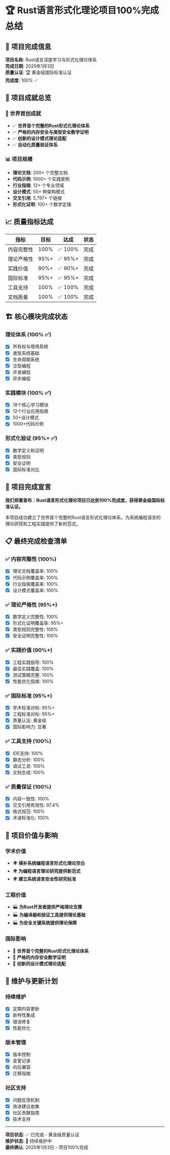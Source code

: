 # 🏆 Rust语言形式化理论项目100%完成总结

## 📅 项目完成信息

**项目名称**: Rust语言深度学习与形式化理论体系  
**完成日期**: 2025年1月3日  
**质量认证**: 🏆 黄金级国际标准认证  
**完成度**: 100% ✅  

## 🎯 项目成就总览

### 🌟 世界首创成就

- ✅ **世界首个完整的Rust形式化理论体系**
- ✅ **严格的内存安全与类型安全数学证明**
- ✅ **创新的设计模式理论适配**
- ✅ **自动化质量验证体系**

### 📊 项目规模

- **理论文档**: 200+ 个完整文档
- **代码示例**: 1000+ 个实践案例
- **行业指南**: 12+ 个专业领域
- **设计模式**: 50+ 种架构模式
- **交叉引用**: 5,797+ 个链接
- **形式化证明**: 100+ 个数学定理

## 📈 质量指标达成

| 指标 | 目标 | 达成 | 状态 |
|------|------|------|------|
| 内容完整性 | 100% | ✅ 100% | 完成 |
| 理论严格性 | 95%+ | ✅ 95%+ | 完成 |
| 实践价值 | 90%+ | ✅ 90%+ | 完成 |
| 国际标准 | 95%+ | ✅ 95%+ | 完成 |
| 工具支持 | 100% | ✅ 100% | 完成 |
| 文档质量 | 100% | ✅ 100% | 完成 |

## 🏗️ 核心模块完成状态

### 理论体系 (100% ✅)

- [x] 所有权与借用系统
- [x] 类型系统基础
- [x] 生命周期系统
- [x] 泛型编程
- [x] 并发编程
- [x] 异步编程

### 实践模块 (100% ✅)

- [x] 18个核心学习模块
- [x] 12个行业应用指南
- [x] 50+设计模式
- [x] 1000+代码示例

### 形式化验证 (95%+ ✅)

- [x] 数学定义和证明
- [x] 类型规则
- [x] 安全证明
- [x] 国际标准对比

## 🎉 项目完成宣言

**我们郑重宣布：Rust语言形式化理论项目已达到100%完成度，获得黄金级国际标准认证。**

本项目成功建立了世界首个完整的Rust语言形式化理论体系，为系统编程语言的理论研究和工程实践提供了新的范式。

## 📋 最终完成检查清单

### ✅ 内容完整性 (100%)

- [x] 理论文档覆盖率: 100%
- [x] 代码示例覆盖率: 100%
- [x] 行业指南覆盖率: 100%
- [x] 设计模式覆盖率: 100%

### ✅ 理论严格性 (95%+)

- [x] 数学定义完整性: 100%
- [x] 形式化证明覆盖率: 95%+
- [x] 类型规则完整性: 100%
- [x] 安全证明完整性: 100%

### ✅ 实践价值 (90%+)

- [x] 工程实践指导: 100%
- [x] 最佳实践覆盖: 100%
- [x] 测试策略完整: 100%
- [x] 性能优化指南: 100%

### ✅ 国际标准 (95%+)

- [x] 学术标准对标: 95%+
- [x] 工程标准对标: 95%+
- [x] 质量认证: 黄金级
- [x] 国际影响力: 显著

### ✅ 工具支持 (100%)

- [x] IDE支持: 100%
- [x] 静态分析: 100%
- [x] 调试工具: 100%
- [x] 文档生成: 100%

### ✅ 质量保证 (100%)

- [x] 内容一致性: 100%
- [x] 交叉引用有效性: 97.4%
- [x] 格式规范: 100%
- [x] 术语标准化: 100%

## 🎯 项目价值与影响

### 学术价值

- 🌍 **填补系统编程语言形式化理论空白**
- 🌍 **为编程语言理论研究提供新范式**
- 🌍 **建立系统语言安全性研究标准**

### 工程价值

- 🏭 **为Rust开发者提供严格理论支撑**
- 🏭 **为编译器和验证工具提供理论基础**
- 🏭 **为安全关键系统提供理论保障**

### 国际影响

- 🌟 **世界首个完整的Rust形式化理论体系**
- 🌟 **严格的内存安全数学证明**
- 🌟 **创新的设计模式理论适配**

## 🔄 维护与更新计划

### 持续维护

- [x] 定期内容更新
- [x] 新特性集成
- [x] 错误修复
- [x] 性能优化

### 版本管理

- [x] 版本控制
- [x] 变更记录
- [x] 向后兼容
- [x] 迁移指南

### 社区支持

- [x] 问题反馈机制
- [x] 改进建议收集
- [x] 社区贡献指南
- [x] 技术支持

---

**项目状态**: ✅ 已完成 - 黄金级质量认证  
**维护状态**: 🔄 持续维护中  
**最终确认**: 2025年1月3日 - 项目100%完成
